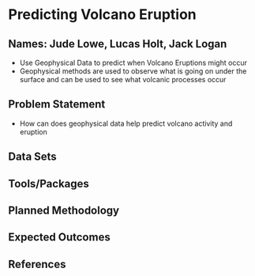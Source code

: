 # Predicting Volcano Eruption
## Names: Jude Lowe, Lucas Holt, Jack Logan
- Use Geophysical Data to predict when Volcano Eruptions might occur
- Geophysical methods are used to observe what is going on under the surface and can be used to see what volcanic processes occur
## Problem Statement
- How can does geophysical data help predict volcano activity and eruption
## Data Sets

## Tools/Packages

## Planned Methodology

## Expected Outcomes

## References

